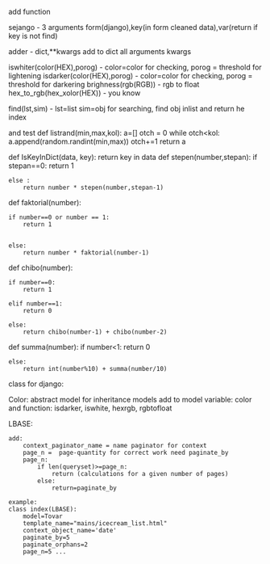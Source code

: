 add function 

sejango - 3 arguments form(django),key(in form cleaned data),var(return if key is not find)


adder - dict,**kwargs 
add to dict all arguments kwargs



iswhiter(color(HEX),porog) - color=color for checking, porog = threshold for lightening
isdarker(color(HEX),porog) - color=color for checking, porog = threshold for darkering
brighness(rgb(RGB)) - rgb to float
hex_to_rgb(hex_xolor(HEX)) - you know


find(lst,sim) - lst=list sim=obj for searching, find obj inlist and return he index
 
and test
def listrand(min,max,kol):
    a=[]
    otch = 0
    while otch<kol:
        a.append(random.randint(min,max))
        otch+=1
    return a

def IsKeyInDict(data, key):
    return key in data
def stepen(number,stepan):
	if stepan==0:
		return 1
	
	else :
		return number * stepen(number,stepan-1)
	
def faktorial(number):
	
	if number==0 or number == 1:
		return 1
	

	else:
		return number * faktorial(number-1)
	
def chibo(number):
	
	if number==0:
		return 1
	
	elif number==1:
		return 0
	
	else:
		return chibo(number-1) + chibo(number-2)
	
def summa(number):
	if number<1:
		return 0
	
	else:
	    return int(number%10) + summa(number/10)

class for django:


Color:
    abstract model
    for inheritance models add to model variable: color and function: isdarker, iswhite, hexrgb, rgbtofloat 


LBASE:
    
    add:
        context_paginator_name = name paginator for context
        page_n =  page-quantity for correct work need paginate_by
        page_n:
            if len(queryset)>=page_n:
                return (calculations for a given number of pages)
            else:
                return=paginate_by

    example:
    class index(LBASE):
        model=Tovar
        template_name="mains/icecream_list.html"
        context_object_name='date'
        paginate_by=5
        paginate_orphans=2
        page_n=5 ...